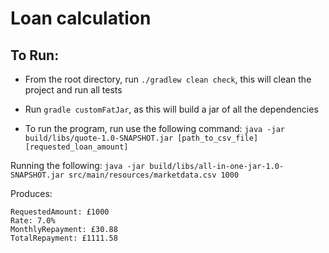 # Loan calculation 

## To Run:

- From the root directory, run `./gradlew clean check`, this will clean the project and run all tests
- Run `gradle customFatJar`, as this will build a jar of all the dependencies

- To run the program, run use the following command:
`java -jar build/libs/quote-1.0-SNAPSHOT.jar [path_to_csv_file] [requested_loan_amount]`

Running the following: 
`java -jar build/libs/all-in-one-jar-1.0-SNAPSHOT.jar src/main/resources/marketdata.csv 1000`

Produces:
```aidl
RequestedAmount: £1000
Rate: 7.0% 
MonthlyRepayment: £30.88
TotalRepayment: £1111.58

```
